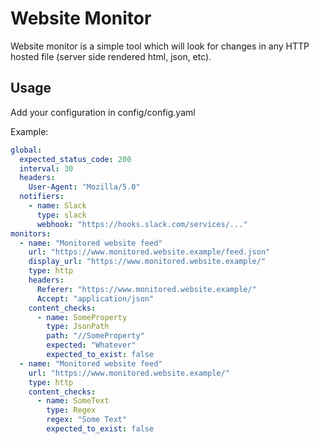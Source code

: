 # Website Monitor

Website monitor is a simple tool which will look for changes in
any HTTP hosted file (server side rendered html, json, etc).

## Usage

Add your configuration in config/config.yaml

Example:
```yaml
global:
  expected_status_code: 200
  interval: 30
  headers:
    User-Agent: "Mozilla/5.0"
  notifiers:
    - name: Slack
      type: slack
      webhook: "https://hooks.slack.com/services/..."
monitors:
  - name: "Monitored website feed"
    url: "https://www.monitored.website.example/feed.json"
    display_url: "https://www.monitored.website.example/"
    type: http
    headers:
      Referer: "https://www.monitored.website.example/"
      Accept: "application/json"
    content_checks:
      - name: SomeProperty
        type: JsonPath
        path: "//SomeProperty"
        expected: "Whatever"
        expected_to_exist: false
  - name: "Monitored website feed"
    url: "https://www.monitored.website.example/"
    type: http
    content_checks:
      - name: SomeText
        type: Regex
        regex: "Some Text"
        expected_to_exist: false
```